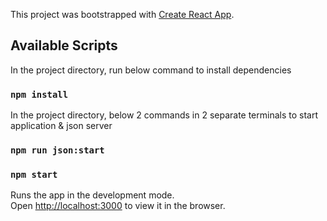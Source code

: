 This project was bootstrapped with [Create React App](https://github.com/facebook/create-react-app).

## Available Scripts

In the project directory, run below command to install dependencies

### `npm install`

In the project directory, below 2 commands in 2 separate terminals to start
application & json server

### `npm run json:start`
### `npm start`

Runs the app in the development mode.<br>
Open [http://localhost:3000](http://localhost:3000) to view it in the browser.
